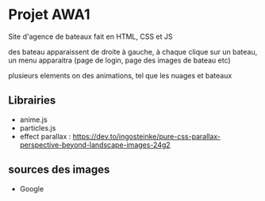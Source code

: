 # Projet AWA1

Site d'agence de bateaux fait en HTML, CSS et JS

des bateau apparaissent de droite à gauche, à chaque clique sur un bateau, un menu apparaitra (page de login, page des images de bateau etc)

plusieurs elements on des animations, tel que les nuages et bateaux


## Librairies 

- anime.js
- particles.js
- effect parallax : https://dev.to/ingosteinke/pure-css-parallax-perspective-beyond-landscape-images-24g2

## sources des images

- Google